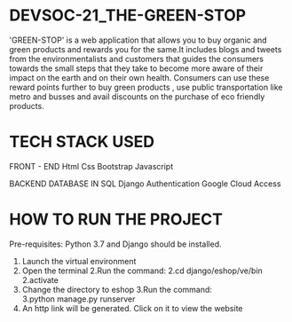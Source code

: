 # DEVSOC-21_THE-GREEN-STOP
'GREEN-STOP' is a web application that allows you to buy organic and green products and rewards you for the same.It  includes blogs and tweets from the environmentalists and customers that guides the consumers towards the small steps that they take to  become more aware of their impact on the earth and on their own health.
Consumers can use these reward  points further to buy green products , use public transportation like metro and busses and avail discounts on the purchase of eco friendly products.
 # TECH STACK USED 
 FRONT - END
Html
Css
Bootstrap
Javascript

BACKEND
DATABASE IN SQL
Django
Authentication
Google Cloud Access

# HOW TO RUN THE PROJECT
Pre-requisites:
Python 3.7 and Django should be installed.

1. Launch the virtual environment 
2. Open the terminal
   2.Run the command: 
   2.cd django/eshop/ve/bin
   2.activate
3. Change the directory to eshop
   3.Run the command:   
   3.python manage.py runserver
4. An http link will be generated. Click on it to view the website
